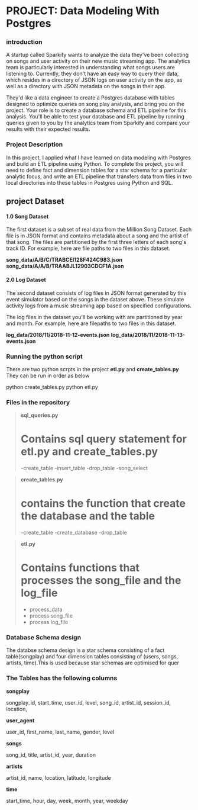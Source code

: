 # PROJECT: Data Modeling With Postgres

### introduction

A startup called Sparkify wants to analyze the data they've been collecting on songs and user activity on their new music streaming app. The analytics team is particularly interested in understanding what songs users are listening to. Currently, they don't have an easy way to query their data, which resides in a directory of JSON logs on user activity on the app, as well as a directory with JSON metadata on the songs in their app.

They'd like a data engineer to create a Postgres database with tables designed to optimize queries on song play analysis, and bring you on the project. Your role is to create a database schema and ETL pipeline for this analysis. You'll be able to test your database and ETL pipeline by running queries given to you by the analytics team from Sparkify and compare your results with their expected results.

### Project Description

In this project, I applied what I have  learned on data modeling with Postgres and build an ETL pipeline using Python. To complete the project, you will need to define fact and dimension tables for a star schema for a particular analytic focus, and write an ETL pipeline that transfers data from files in two local directories into these tables in Postgres using Python and SQL.

## project Dataset

#### 1.0 Song Dataset

The first dataset is a subset of real data from the Million Song Dataset. Each file is in JSON format and contains metadata about a song and the artist of that song. The files are partitioned by the first three letters of each song's track ID. For example, here are file paths to two files in this dataset.

**song_data/A/B/C/TRABCEI128F424C983.json**
**song_data/A/A/B/TRAABJL12903CDCF1A.json**

#### 2.0 Log Dataset

The second dataset consists of log files in JSON format generated by this event simulator based on the songs in the dataset above. These simulate activity logs from a music streaming app based on specified configurations.

The log files in the dataset you'll be working with are partitioned by year and month. For example, here are filepaths to two files in this dataset.

**log_data/2018/11/2018-11-12-events.json**
**log_data/2018/11/2018-11-13-events.json**

### Running the python script

There are two python scrpts in the project **etl.py** and **create_tables.py** They can be run in order as below

python create_tables.py
python etl.py 

### Files in the repository

>**sql_queries.py**
># Contains sql query statement for etl.py and create_tables.py
> -create_table 
> -insert_table
> -drop_table
> -song_select

>**create_tables.py**
># contains the function that create the database and the table
> -create_table 
> -create_database
> -drop_table

>**etl.py**
># Contains functions that processes the song_file and the log_file
> - process_data
> - process song_file
> - process log_file


### Database Schema design

The databse schema design is a star schema consisting of a fact table(songplay)  and four dimension tables consisting of (users, songs, artists, time).This is used because star schemas are optimised for quer

### The Tables has the following columns

**songplay**

songplay_id, start_time, user_id, level, song_id, artist_id, session_id, location, 

**user_agent**

user_id, first_name, last_name, gender, level

**songs**

song_id, title, artist_id, year, duration

**artists** 

artist_id, name, location, latitude, longitude

**time**

start_time, hour, day, week, month, year, weekday